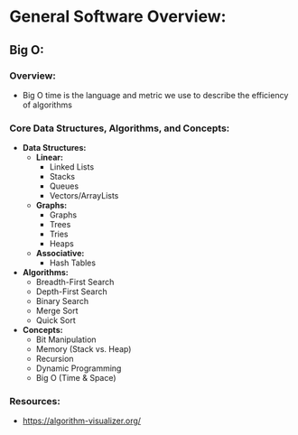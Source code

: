 # General Software Overview:

## Big O:

### Overview:
* Big O time is the language and metric we use to describe the efficiency of algorithms

### Core Data Structures, Algorithms, and Concepts:
* **Data Structures:**
  * **Linear:**
    * Linked Lists
    * Stacks
    * Queues
    * Vectors/ArrayLists
  * **Graphs:**
    * Graphs
    * Trees
    * Tries
    * Heaps
  * **Associative:**
    * Hash Tables
* **Algorithms:**
  * Breadth-First Search
  * Depth-First Search
  * Binary Search
  * Merge Sort
  * Quick Sort
* **Concepts:**
  * Bit Manipulation
  * Memory (Stack vs. Heap)
  * Recursion
  * Dynamic Programming
  * Big O (Time & Space)

### Resources:
* https://algorithm-visualizer.org/

